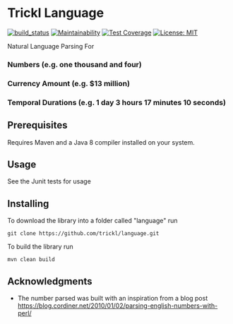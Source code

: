 # Trickl Language

[![build_status](https://travis-ci.com/trickl/language.svg?branch=master)](https://travis-ci.com/trickl/language)
[![Maintainability](https://api.codeclimate.com/v1/badges/be4af1f4cc620e465849/maintainability)](https://codeclimate.com/github/trickl/language/maintainability)
[![Test Coverage](https://api.codeclimate.com/v1/badges/be4af1f4cc620e465849/test_coverage)](https://codeclimate.com/github/trickl/language/test_coverage)
[![License: MIT](https://img.shields.io/badge/License-MIT-yellow.svg)](https://opensource.org/licenses/MIT)

Natural Language Parsing For

 ### Numbers (e.g. one thousand and four)
 ### Currency Amount (e.g. $13 million)
 ### Temporal Durations (e.g. 1 day 3 hours 17 minutes 10 seconds)

## Prerequisites

Requires Maven and a Java 8 compiler installed on your system.

## Usage

See the Junit tests for usage

## Installing

To download the library into a folder called "language" run

```
git clone https://github.com/trickl/language.git
```

To build the library run

```
mvn clean build
```

## Acknowledgments

* The number parsed was built with an inspiration from a blog post https://blog.cordiner.net/2010/01/02/parsing-english-numbers-with-perl/

